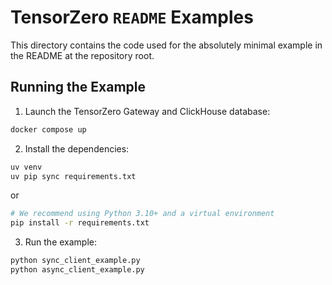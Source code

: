 # TensorZero `README` Examples

This directory contains the code used for the absolutely minimal example in the README at the repository root.

## Running the Example

1. Launch the TensorZero Gateway and ClickHouse database:

```bash
docker compose up
```

2. Install the dependencies:

```bash
uv venv
uv pip sync requirements.txt
```

or

```bash
# We recommend using Python 3.10+ and a virtual environment
pip install -r requirements.txt
```

3. Run the example:

```bash
python sync_client_example.py
python async_client_example.py
```
